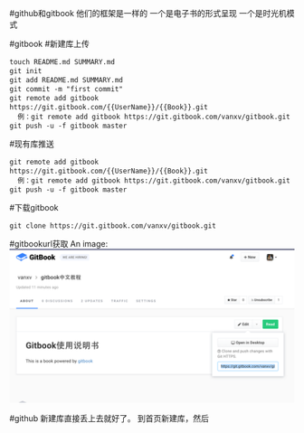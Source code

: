 #github和gitbook
他们的框架是一样的
一个是电子书的形式呈现
一个是时光机模式

#gitbook
#新建库上传
```
touch README.md SUMMARY.md
git init
git add README.md SUMMARY.md
git commit -m "first commit"
git remote add gitbook https://git.gitbook.com/{{UserName}}/{{Book}}.git
  例：git remote add gitbook https://git.gitbook.com/vanxv/gitbook.git
git push -u -f gitbook master
```
#现有库推送
```
git remote add gitbook https://git.gitbook.com/{{UserName}}/{{Book}}.git
  例：git remote add gitbook https://git.gitbook.com/vanxv/gitbook.git
git push -u -f gitbook master
```

#下载gitbook
```
git clone https://git.gitbook.com/vanxv/gitbook.git
```
#gitbookurl获取
An image: ![gras](image/gitbookurl.png)


#github
新建库直接丢上去就好了。
到首页新建库，然后

